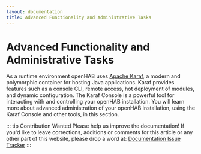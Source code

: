 ```yaml
---
layout: documentation
title: Advanced Functionality and Administrative Tasks
---
```


# Advanced Functionality and Administrative Tasks

As a runtime environment openHAB uses [Apache Karaf](https://karaf.apache.org), a modern and polymorphic container for hosting Java applications.
Karaf provides features such as a console CLI, remote access, hot deployment of modules, and dynamic configuration.
The Karaf Console is a powerful tool for interacting with and controlling your openHAB installation.
You will learn more about advanced administration of your openHAB installation, using the Karaf Console and other tools, in this section.

::: tip Contribution Wanted
Please help us improve the documentation!
If you'd like to leave corrections, additions or comments for this article or any other part of this website, please drop a word at:
[Documentation Issue Tracker](#{$docs_repo}/issues)
:::
